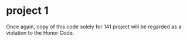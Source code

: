 # project 1

Once again, copy of this code solely for 141 project will be regarded as a violation to the Honor Code. 

